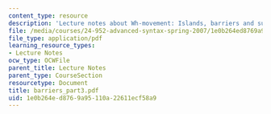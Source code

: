 ```yaml
---
content_type: resource
description: 'Lecture notes about Wh-movement: Islands, barriers and successive-cyclicity.'
file: /media/courses/24-952-advanced-syntax-spring-2007/1e0b264ed8769a95110a22611ecf58a9_barriers_part3.pdf
file_type: application/pdf
learning_resource_types:
- Lecture Notes
ocw_type: OCWFile
parent_title: Lecture Notes
parent_type: CourseSection
resourcetype: Document
title: barriers_part3.pdf
uid: 1e0b264e-d876-9a95-110a-22611ecf58a9
---
```

